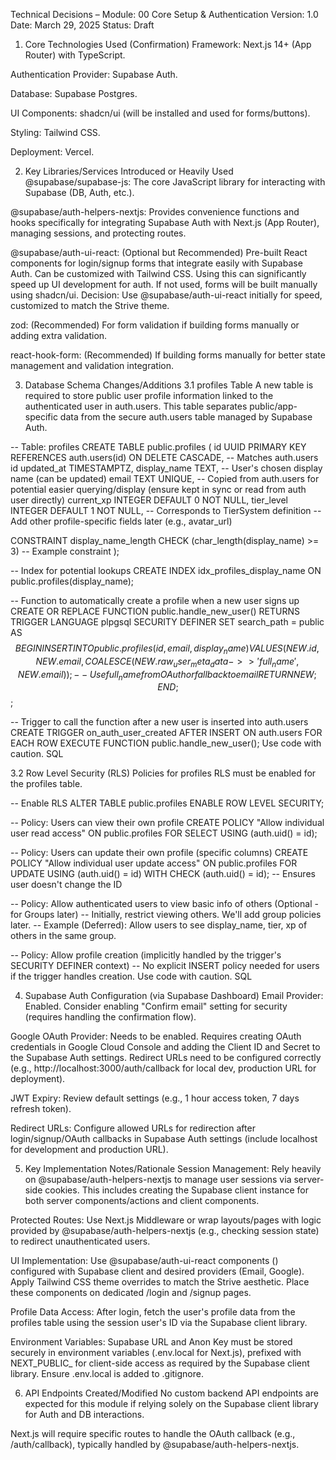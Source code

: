 Technical Decisions – Module: 00 Core Setup & Authentication
Version: 1.0
Date: March 29, 2025
Status: Draft

1. Core Technologies Used (Confirmation)
Framework: Next.js 14+ (App Router) with TypeScript.

Authentication Provider: Supabase Auth.

Database: Supabase Postgres.

UI Components: shadcn/ui (will be installed and used for forms/buttons).

Styling: Tailwind CSS.

Deployment: Vercel.

2. Key Libraries/Services Introduced or Heavily Used
@supabase/supabase-js: The core JavaScript library for interacting with Supabase (DB, Auth, etc.).

@supabase/auth-helpers-nextjs: Provides convenience functions and hooks specifically for integrating Supabase Auth with Next.js (App Router), managing sessions, and protecting routes.

@supabase/auth-ui-react: (Optional but Recommended) Pre-built React components for login/signup forms that integrate easily with Supabase Auth. Can be customized with Tailwind CSS. Using this can significantly speed up UI development for auth. If not used, forms will be built manually using shadcn/ui. Decision: Use @supabase/auth-ui-react initially for speed, customized to match the Strive theme.

zod: (Recommended) For form validation if building forms manually or adding extra validation.

react-hook-form: (Recommended) If building forms manually for better state management and validation integration.

3. Database Schema Changes/Additions
3.1 profiles Table
A new table is required to store public user profile information linked to the authenticated user in auth.users. This table separates public/app-specific data from the secure auth.users table managed by Supabase Auth.

-- Table: profiles
CREATE TABLE public.profiles (
  id UUID PRIMARY KEY REFERENCES auth.users(id) ON DELETE CASCADE, -- Matches auth.users id
  updated_at TIMESTAMPTZ,
  display_name TEXT, -- User's chosen display name (can be updated)
  email TEXT UNIQUE, -- Copied from auth.users for potential easier querying/display (ensure kept in sync or read from auth user directly)
  current_xp INTEGER DEFAULT 0 NOT NULL,
  tier_level INTEGER DEFAULT 1 NOT NULL, -- Corresponds to TierSystem definition
  -- Add other profile-specific fields later (e.g., avatar_url)

  CONSTRAINT display_name_length CHECK (char_length(display_name) >= 3) -- Example constraint
);

-- Index for potential lookups
CREATE INDEX idx_profiles_display_name ON public.profiles(display_name);

-- Function to automatically create a profile when a new user signs up
CREATE OR REPLACE FUNCTION public.handle_new_user()
RETURNS TRIGGER
LANGUAGE plpgsql
SECURITY DEFINER SET search_path = public
AS $$
BEGIN
  INSERT INTO public.profiles (id, email, display_name)
  VALUES (NEW.id, NEW.email, COALESCE(NEW.raw_user_meta_data->>'full_name', NEW.email)); -- Use full_name from OAuth or fallback to email
  RETURN NEW;
END;
$$;

-- Trigger to call the function after a new user is inserted into auth.users
CREATE TRIGGER on_auth_user_created
  AFTER INSERT ON auth.users
  FOR EACH ROW EXECUTE FUNCTION public.handle_new_user();
Use code with caution.
SQL
<!--
**Rationale:**
- Using the `auth.users.id` as the primary key (`id`) directly links the profile to the auth user and ensures referential integrity. `ON DELETE CASCADE` automatically removes the profile if the auth user is deleted.
- Storing `display_name` allows users to potentially change it later without affecting their login email.
- Storing `email` might simplify some queries but needs careful consideration regarding synchronization if the user changes their auth email (Supabase might handle this via triggers or events, or we read email directly from the session user). Let's start by storing it and re-evaluate.
- `current_xp` and `tier_level` are added here based on `MASTER_PRD.md` to establish the user's gamification state early.
- The `handle_new_user` function and trigger automate profile creation on sign-up, simplifying application logic. It attempts to use `full_name` if provided by OAuth (like Google) or defaults to the email address.
-->
3.2 Row Level Security (RLS) Policies for profiles
RLS must be enabled for the profiles table.

-- Enable RLS
ALTER TABLE public.profiles ENABLE ROW LEVEL SECURITY;

-- Policy: Users can view their own profile
CREATE POLICY "Allow individual user read access"
ON public.profiles
FOR SELECT
USING (auth.uid() = id);

-- Policy: Users can update their own profile (specific columns)
CREATE POLICY "Allow individual user update access"
ON public.profiles
FOR UPDATE
USING (auth.uid() = id)
WITH CHECK (auth.uid() = id); -- Ensures user doesn't change the ID

-- Policy: Allow authenticated users to view basic info of others (Optional - for Groups later)
-- Initially, restrict viewing others. We'll add group policies later.
-- Example (Deferred): Allow users to see display_name, tier, xp of others in the same group.

-- Policy: Allow profile creation (implicitly handled by the trigger's SECURITY DEFINER context)
-- No explicit INSERT policy needed for users if the trigger handles creation.
Use code with caution.
SQL
<!--
**Rationale:**
- These policies ensure that users can only see and modify their own profile data by default, leveraging Supabase's built-in `auth.uid()` function.
- Updating the policy (`FOR UPDATE`) prevents users from modifying other users' profiles or changing their own `id`.
- Read access for other users is initially restricted; group-based visibility will be added in the `05_groups` module.
-->
4. Supabase Auth Configuration (via Supabase Dashboard)
Email Provider: Enabled. Consider enabling "Confirm email" setting for security (requires handling the confirmation flow).

Google OAuth Provider: Needs to be enabled. Requires creating OAuth credentials in Google Cloud Console and adding the Client ID and Secret to the Supabase Auth settings. Redirect URLs need to be configured correctly (e.g., http://localhost:3000/auth/callback for local dev, production URL for deployment).

JWT Expiry: Review default settings (e.g., 1 hour access token, 7 days refresh token).

Redirect URLs: Configure allowed URLs for redirection after login/signup/OAuth callbacks in Supabase Auth settings (include localhost for development and production URL).

5. Key Implementation Notes/Rationale
Session Management: Rely heavily on @supabase/auth-helpers-nextjs to manage user sessions via server-side cookies. This includes creating the Supabase client instance for both server components/actions and client components.

Protected Routes: Use Next.js Middleware or wrap layouts/pages with logic provided by @supabase/auth-helpers-nextjs (e.g., checking session state) to redirect unauthenticated users.

UI Implementation: Use @supabase/auth-ui-react components (<Auth />) configured with Supabase client and desired providers (Email, Google). Apply Tailwind CSS theme overrides to match the Strive aesthetic. Place these components on dedicated /login and /signup pages.

Profile Data Access: After login, fetch the user's profile data from the profiles table using the session user's ID via the Supabase client library.

Environment Variables: Supabase URL and Anon Key must be stored securely in environment variables (.env.local for Next.js), prefixed with NEXT_PUBLIC_ for client-side access as required by the Supabase client library. Ensure .env.local is added to .gitignore.

6. API Endpoints Created/Modified
No custom backend API endpoints are expected for this module if relying solely on the Supabase client library for Auth and DB interactions.

Next.js will require specific routes to handle the OAuth callback (e.g., /auth/callback), typically handled by @supabase/auth-helpers-nextjs.